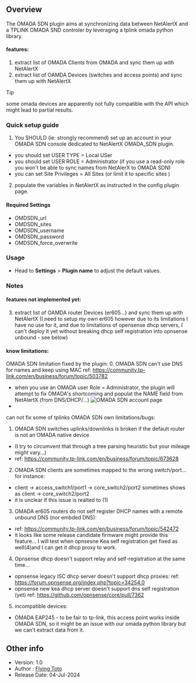 ## Overview

The OMADA SDN plugin aims at synchronizing data between NetAlertX and a TPLINK OMADA SND controler by leveraging a tplink omada python library.
#### features:
1. extract list of OMADA Clients from OMADA and sync them up with NetAlertX
2. extract list of OAMDA Devices (switches and access points) and sync them up with NetAlertX

> [!TIP]
> some omada devices are apparently not fully compatible with the API which might lead to partial results.

### Quick setup guide

1. You SHOULD (ie: strongly recommend) set up an account in your OMADA SDN console dedicated to NetAlertX OMADA_SDN plugin.
- you should set  USER TYPE = Local USer
- you should set  USER ROLE = Administrator  (if you use a read-only role you won't be able to sync names from NetAlerX to OMADA SDN)
- you can set  Site Privileges = All Sites (or limit it to specific sites )

2. populate the variables in NetAlertX as instructed in the config plugin page.




#### Required Settings

- OMDSDN_url
- OMDSDN_sites
- OMDSDN_username
- OMDSDN_password
- OMDSDN_force_overwrite


### Usage

- Head to **Settings** > **Plugin name** to adjust the default values.

### Notes

#### features not implemented yet:
3. extract list of OAMDA router Devices (er605...) and sync them up with NetAlertX 
(I need to setup my own er605 however due to its limitations I have no use for it, and due to limitations of opensense dhcp servers, I can't deploy it yet without breaking dhcp self registration into opnsense unbound - see below)
 
#### know limitations:
OMADA SDN limitation fixed by the plugin:
0. OMADA SDN can't use DNS for names and keep using MAC ref: https://community.tp-link.com/en/business/forum/topic/503782
- when you use an OMADA user Role =  Administrator, the plugin will attempt to fix OMADA's shortcoming and populat the NAME field from NetAlertX (from DNS/DHCP/...)
![OMADA SDN account page](Oamadaomada_sdn_imp.png)
- 

can not fix some of tplinks OMADA SDN own limitations/bugs:
1. OMADA SDN switches uplinks/downlinks is broken if the default router is not an OMADA native device 
- (I try to circumvent that through a tree parsing heuristic but your mileage might vary...)
- ref: https://community.tp-link.com/en/business/forum/topic/673628
2.  OMADA SDN clients are sometimes mapped to the wrong switch/port... for instance:
- client -> access_switch1/port1 -> core_switch2/port2 sometimes shows as client -> core_switch2/port2 
- it is unclear if this issue is realted to (1)
3. OMADA er605 routers do not self register DHCP names with a remote unbound DNS (nor embded DNS):
- ref:  https://community.tp-link.com/en/business/forum/topic/542472
- it looks like some release candidate firmware might provide this feature... I will test when opnsesne Kea self registration get fixed as well(4)and I can get it dhcp proxy to work.
4. Opnsense dhcp doesn't support relay and self-registration at the same time...
- opnsense legacy ISC dhcp server doesn't support dhcp  proxies:  ref: https://forum.opnsense.org/index.php?topic=34254.0 
- opnsense new kea dhcp server doesn't support dns self registration (yet) ref: https://github.com/opnsense/core/pull/7362
5. incompatible devices: 
- OMADA EAP245 - to be fair to tp-link, this access point works inside OMADA SDN, so it might be an issue with our omada python library but we can't extract data from it.




## Other info

- Version: 1.0
- Author : [Flying Toto](https://github.com/FlyingToto)
- Release Date: 04-Jul-2024 
